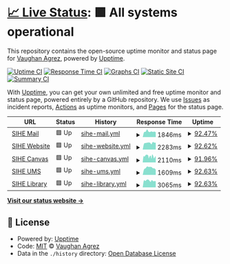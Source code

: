 # [📈 Live Status](https://demo.upptime.js.org): <!--live status--> **🟩 All systems operational**

This repository contains the open-source uptime monitor and status page for [Vaughan Agrez](https://demo.upptime.js.org), powered by [Upptime](https://github.com/upptime/upptime).

[![Uptime CI](https://github.com/agrez/upptime/workflows/Uptime%20CI/badge.svg)](https://github.com/agrez/upptime/actions?query=workflow%3A%22Uptime+CI%22)
[![Response Time CI](https://github.com/agrez/upptime/workflows/Response%20Time%20CI/badge.svg)](https://github.com/agrez/upptime/actions?query=workflow%3A%22Response+Time+CI%22)
[![Graphs CI](https://github.com/agrez/upptime/workflows/Graphs%20CI/badge.svg)](https://github.com/agrez/upptime/actions?query=workflow%3A%22Graphs+CI%22)
[![Static Site CI](https://github.com/agrez/upptime/workflows/Static%20Site%20CI/badge.svg)](https://github.com/agrez/upptime/actions?query=workflow%3A%22Static+Site+CI%22)
[![Summary CI](https://github.com/agrez/upptime/workflows/Summary%20CI/badge.svg)](https://github.com/agrez/upptime/actions?query=workflow%3A%22Summary+CI%22)

With [Upptime](https://upptime.js.org), you can get your own unlimited and free uptime monitor and status page, powered entirely by a GitHub repository. We use [Issues](https://github.com/agrez/upptime/issues) as incident reports, [Actions](https://github.com/agrez/upptime/actions) as uptime monitors, and [Pages](https://demo.upptime.js.org) for the status page.

<!--start: status pages-->
<!-- This summary is generated by Upptime (https://github.com/upptime/upptime) -->
<!-- Do not edit this manually, your changes will be overwritten -->
<!-- prettier-ignore -->
| URL | Status | History | Response Time | Uptime |
| --- | ------ | ------- | ------------- | ------ |
| <img alt="" src="https://icons.duckduckgo.com/ip3/mail.sheridan.edu.au.ico" height="13"> [SIHE Mail](https://mail.sheridan.edu.au) | 🟩 Up | [sihe-mail.yml](https://github.com/agrez/upptime/commits/HEAD/history/sihe-mail.yml) | <details><summary><img alt="Response time graph" src="./graphs/sihe-mail/response-time-week.png" height="20"> 1846ms</summary><br><a href="https://agrez.github.io/upptime/history/sihe-mail"><img alt="Response time 1848" src="https://img.shields.io/endpoint?url=https%3A%2F%2Fraw.githubusercontent.com%2Fagrez%2Fupptime%2FHEAD%2Fapi%2Fsihe-mail%2Fresponse-time.json"></a><br><a href="https://agrez.github.io/upptime/history/sihe-mail"><img alt="24-hour response time 1676" src="https://img.shields.io/endpoint?url=https%3A%2F%2Fraw.githubusercontent.com%2Fagrez%2Fupptime%2FHEAD%2Fapi%2Fsihe-mail%2Fresponse-time-day.json"></a><br><a href="https://agrez.github.io/upptime/history/sihe-mail"><img alt="7-day response time 1846" src="https://img.shields.io/endpoint?url=https%3A%2F%2Fraw.githubusercontent.com%2Fagrez%2Fupptime%2FHEAD%2Fapi%2Fsihe-mail%2Fresponse-time-week.json"></a><br><a href="https://agrez.github.io/upptime/history/sihe-mail"><img alt="30-day response time 1842" src="https://img.shields.io/endpoint?url=https%3A%2F%2Fraw.githubusercontent.com%2Fagrez%2Fupptime%2FHEAD%2Fapi%2Fsihe-mail%2Fresponse-time-month.json"></a><br><a href="https://agrez.github.io/upptime/history/sihe-mail"><img alt="1-year response time 1824" src="https://img.shields.io/endpoint?url=https%3A%2F%2Fraw.githubusercontent.com%2Fagrez%2Fupptime%2FHEAD%2Fapi%2Fsihe-mail%2Fresponse-time-year.json"></a></details> | <details><summary><a href="https://agrez.github.io/upptime/history/sihe-mail">92.47%</a></summary><a href="https://agrez.github.io/upptime/history/sihe-mail"><img alt="All-time uptime 99.41%" src="https://img.shields.io/endpoint?url=https%3A%2F%2Fraw.githubusercontent.com%2Fagrez%2Fupptime%2FHEAD%2Fapi%2Fsihe-mail%2Fuptime.json"></a><br><a href="https://agrez.github.io/upptime/history/sihe-mail"><img alt="24-hour uptime 98.96%" src="https://img.shields.io/endpoint?url=https%3A%2F%2Fraw.githubusercontent.com%2Fagrez%2Fupptime%2FHEAD%2Fapi%2Fsihe-mail%2Fuptime-day.json"></a><br><a href="https://agrez.github.io/upptime/history/sihe-mail"><img alt="7-day uptime 92.47%" src="https://img.shields.io/endpoint?url=https%3A%2F%2Fraw.githubusercontent.com%2Fagrez%2Fupptime%2FHEAD%2Fapi%2Fsihe-mail%2Fuptime-week.json"></a><br><a href="https://agrez.github.io/upptime/history/sihe-mail"><img alt="30-day uptime 98.07%" src="https://img.shields.io/endpoint?url=https%3A%2F%2Fraw.githubusercontent.com%2Fagrez%2Fupptime%2FHEAD%2Fapi%2Fsihe-mail%2Fuptime-month.json"></a><br><a href="https://agrez.github.io/upptime/history/sihe-mail"><img alt="1-year uptime 99.22%" src="https://img.shields.io/endpoint?url=https%3A%2F%2Fraw.githubusercontent.com%2Fagrez%2Fupptime%2FHEAD%2Fapi%2Fsihe-mail%2Fuptime-year.json"></a></details>
| <img alt="" src="https://icons.duckduckgo.com/ip3/www.sheridan.edu.au.ico" height="13"> [SIHE Website](https://www.sheridan.edu.au) | 🟩 Up | [sihe-website.yml](https://github.com/agrez/upptime/commits/HEAD/history/sihe-website.yml) | <details><summary><img alt="Response time graph" src="./graphs/sihe-website/response-time-week.png" height="20"> 2283ms</summary><br><a href="https://agrez.github.io/upptime/history/sihe-website"><img alt="Response time 2239" src="https://img.shields.io/endpoint?url=https%3A%2F%2Fraw.githubusercontent.com%2Fagrez%2Fupptime%2FHEAD%2Fapi%2Fsihe-website%2Fresponse-time.json"></a><br><a href="https://agrez.github.io/upptime/history/sihe-website"><img alt="24-hour response time 2359" src="https://img.shields.io/endpoint?url=https%3A%2F%2Fraw.githubusercontent.com%2Fagrez%2Fupptime%2FHEAD%2Fapi%2Fsihe-website%2Fresponse-time-day.json"></a><br><a href="https://agrez.github.io/upptime/history/sihe-website"><img alt="7-day response time 2283" src="https://img.shields.io/endpoint?url=https%3A%2F%2Fraw.githubusercontent.com%2Fagrez%2Fupptime%2FHEAD%2Fapi%2Fsihe-website%2Fresponse-time-week.json"></a><br><a href="https://agrez.github.io/upptime/history/sihe-website"><img alt="30-day response time 2208" src="https://img.shields.io/endpoint?url=https%3A%2F%2Fraw.githubusercontent.com%2Fagrez%2Fupptime%2FHEAD%2Fapi%2Fsihe-website%2Fresponse-time-month.json"></a><br><a href="https://agrez.github.io/upptime/history/sihe-website"><img alt="1-year response time 2186" src="https://img.shields.io/endpoint?url=https%3A%2F%2Fraw.githubusercontent.com%2Fagrez%2Fupptime%2FHEAD%2Fapi%2Fsihe-website%2Fresponse-time-year.json"></a></details> | <details><summary><a href="https://agrez.github.io/upptime/history/sihe-website">92.62%</a></summary><a href="https://agrez.github.io/upptime/history/sihe-website"><img alt="All-time uptime 99.56%" src="https://img.shields.io/endpoint?url=https%3A%2F%2Fraw.githubusercontent.com%2Fagrez%2Fupptime%2FHEAD%2Fapi%2Fsihe-website%2Fuptime.json"></a><br><a href="https://agrez.github.io/upptime/history/sihe-website"><img alt="24-hour uptime 100.00%" src="https://img.shields.io/endpoint?url=https%3A%2F%2Fraw.githubusercontent.com%2Fagrez%2Fupptime%2FHEAD%2Fapi%2Fsihe-website%2Fuptime-day.json"></a><br><a href="https://agrez.github.io/upptime/history/sihe-website"><img alt="7-day uptime 92.62%" src="https://img.shields.io/endpoint?url=https%3A%2F%2Fraw.githubusercontent.com%2Fagrez%2Fupptime%2FHEAD%2Fapi%2Fsihe-website%2Fuptime-week.json"></a><br><a href="https://agrez.github.io/upptime/history/sihe-website"><img alt="30-day uptime 98.25%" src="https://img.shields.io/endpoint?url=https%3A%2F%2Fraw.githubusercontent.com%2Fagrez%2Fupptime%2FHEAD%2Fapi%2Fsihe-website%2Fuptime-month.json"></a><br><a href="https://agrez.github.io/upptime/history/sihe-website"><img alt="1-year uptime 99.34%" src="https://img.shields.io/endpoint?url=https%3A%2F%2Fraw.githubusercontent.com%2Fagrez%2Fupptime%2FHEAD%2Fapi%2Fsihe-website%2Fuptime-year.json"></a></details>
| <img alt="" src="https://icons.duckduckgo.com/ip3/canvas.sheridan.edu.au.ico" height="13"> [SIHE Canvas](https://canvas.sheridan.edu.au) | 🟩 Up | [sihe-canvas.yml](https://github.com/agrez/upptime/commits/HEAD/history/sihe-canvas.yml) | <details><summary><img alt="Response time graph" src="./graphs/sihe-canvas/response-time-week.png" height="20"> 2110ms</summary><br><a href="https://agrez.github.io/upptime/history/sihe-canvas"><img alt="Response time 2369" src="https://img.shields.io/endpoint?url=https%3A%2F%2Fraw.githubusercontent.com%2Fagrez%2Fupptime%2FHEAD%2Fapi%2Fsihe-canvas%2Fresponse-time.json"></a><br><a href="https://agrez.github.io/upptime/history/sihe-canvas"><img alt="24-hour response time 2197" src="https://img.shields.io/endpoint?url=https%3A%2F%2Fraw.githubusercontent.com%2Fagrez%2Fupptime%2FHEAD%2Fapi%2Fsihe-canvas%2Fresponse-time-day.json"></a><br><a href="https://agrez.github.io/upptime/history/sihe-canvas"><img alt="7-day response time 2110" src="https://img.shields.io/endpoint?url=https%3A%2F%2Fraw.githubusercontent.com%2Fagrez%2Fupptime%2FHEAD%2Fapi%2Fsihe-canvas%2Fresponse-time-week.json"></a><br><a href="https://agrez.github.io/upptime/history/sihe-canvas"><img alt="30-day response time 2175" src="https://img.shields.io/endpoint?url=https%3A%2F%2Fraw.githubusercontent.com%2Fagrez%2Fupptime%2FHEAD%2Fapi%2Fsihe-canvas%2Fresponse-time-month.json"></a><br><a href="https://agrez.github.io/upptime/history/sihe-canvas"><img alt="1-year response time 2354" src="https://img.shields.io/endpoint?url=https%3A%2F%2Fraw.githubusercontent.com%2Fagrez%2Fupptime%2FHEAD%2Fapi%2Fsihe-canvas%2Fresponse-time-year.json"></a></details> | <details><summary><a href="https://agrez.github.io/upptime/history/sihe-canvas">91.96%</a></summary><a href="https://agrez.github.io/upptime/history/sihe-canvas"><img alt="All-time uptime 99.41%" src="https://img.shields.io/endpoint?url=https%3A%2F%2Fraw.githubusercontent.com%2Fagrez%2Fupptime%2FHEAD%2Fapi%2Fsihe-canvas%2Fuptime.json"></a><br><a href="https://agrez.github.io/upptime/history/sihe-canvas"><img alt="24-hour uptime 100.00%" src="https://img.shields.io/endpoint?url=https%3A%2F%2Fraw.githubusercontent.com%2Fagrez%2Fupptime%2FHEAD%2Fapi%2Fsihe-canvas%2Fuptime-day.json"></a><br><a href="https://agrez.github.io/upptime/history/sihe-canvas"><img alt="7-day uptime 91.96%" src="https://img.shields.io/endpoint?url=https%3A%2F%2Fraw.githubusercontent.com%2Fagrez%2Fupptime%2FHEAD%2Fapi%2Fsihe-canvas%2Fuptime-week.json"></a><br><a href="https://agrez.github.io/upptime/history/sihe-canvas"><img alt="30-day uptime 97.94%" src="https://img.shields.io/endpoint?url=https%3A%2F%2Fraw.githubusercontent.com%2Fagrez%2Fupptime%2FHEAD%2Fapi%2Fsihe-canvas%2Fuptime-month.json"></a><br><a href="https://agrez.github.io/upptime/history/sihe-canvas"><img alt="1-year uptime 99.14%" src="https://img.shields.io/endpoint?url=https%3A%2F%2Fraw.githubusercontent.com%2Fagrez%2Fupptime%2FHEAD%2Fapi%2Fsihe-canvas%2Fuptime-year.json"></a></details>
| <img alt="" src="https://icons.duckduckgo.com/ip3/student.sheridan.edu.au.ico" height="13"> [SIHE UMS](https://student.sheridan.edu.au) | 🟩 Up | [sihe-ums.yml](https://github.com/agrez/upptime/commits/HEAD/history/sihe-ums.yml) | <details><summary><img alt="Response time graph" src="./graphs/sihe-ums/response-time-week.png" height="20"> 1609ms</summary><br><a href="https://agrez.github.io/upptime/history/sihe-ums"><img alt="Response time 1541" src="https://img.shields.io/endpoint?url=https%3A%2F%2Fraw.githubusercontent.com%2Fagrez%2Fupptime%2FHEAD%2Fapi%2Fsihe-ums%2Fresponse-time.json"></a><br><a href="https://agrez.github.io/upptime/history/sihe-ums"><img alt="24-hour response time 1190" src="https://img.shields.io/endpoint?url=https%3A%2F%2Fraw.githubusercontent.com%2Fagrez%2Fupptime%2FHEAD%2Fapi%2Fsihe-ums%2Fresponse-time-day.json"></a><br><a href="https://agrez.github.io/upptime/history/sihe-ums"><img alt="7-day response time 1609" src="https://img.shields.io/endpoint?url=https%3A%2F%2Fraw.githubusercontent.com%2Fagrez%2Fupptime%2FHEAD%2Fapi%2Fsihe-ums%2Fresponse-time-week.json"></a><br><a href="https://agrez.github.io/upptime/history/sihe-ums"><img alt="30-day response time 1549" src="https://img.shields.io/endpoint?url=https%3A%2F%2Fraw.githubusercontent.com%2Fagrez%2Fupptime%2FHEAD%2Fapi%2Fsihe-ums%2Fresponse-time-month.json"></a><br><a href="https://agrez.github.io/upptime/history/sihe-ums"><img alt="1-year response time 1505" src="https://img.shields.io/endpoint?url=https%3A%2F%2Fraw.githubusercontent.com%2Fagrez%2Fupptime%2FHEAD%2Fapi%2Fsihe-ums%2Fresponse-time-year.json"></a></details> | <details><summary><a href="https://agrez.github.io/upptime/history/sihe-ums">92.63%</a></summary><a href="https://agrez.github.io/upptime/history/sihe-ums"><img alt="All-time uptime 99.40%" src="https://img.shields.io/endpoint?url=https%3A%2F%2Fraw.githubusercontent.com%2Fagrez%2Fupptime%2FHEAD%2Fapi%2Fsihe-ums%2Fuptime.json"></a><br><a href="https://agrez.github.io/upptime/history/sihe-ums"><img alt="24-hour uptime 100.00%" src="https://img.shields.io/endpoint?url=https%3A%2F%2Fraw.githubusercontent.com%2Fagrez%2Fupptime%2FHEAD%2Fapi%2Fsihe-ums%2Fuptime-day.json"></a><br><a href="https://agrez.github.io/upptime/history/sihe-ums"><img alt="7-day uptime 92.63%" src="https://img.shields.io/endpoint?url=https%3A%2F%2Fraw.githubusercontent.com%2Fagrez%2Fupptime%2FHEAD%2Fapi%2Fsihe-ums%2Fuptime-week.json"></a><br><a href="https://agrez.github.io/upptime/history/sihe-ums"><img alt="30-day uptime 98.26%" src="https://img.shields.io/endpoint?url=https%3A%2F%2Fraw.githubusercontent.com%2Fagrez%2Fupptime%2FHEAD%2Fapi%2Fsihe-ums%2Fuptime-month.json"></a><br><a href="https://agrez.github.io/upptime/history/sihe-ums"><img alt="1-year uptime 99.07%" src="https://img.shields.io/endpoint?url=https%3A%2F%2Fraw.githubusercontent.com%2Fagrez%2Fupptime%2FHEAD%2Fapi%2Fsihe-ums%2Fuptime-year.json"></a></details>
| <img alt="" src="https://icons.duckduckgo.com/ip3/library.sheridan.edu.au.ico" height="13"> [SIHE Library](https://library.sheridan.edu.au) | 🟩 Up | [sihe-library.yml](https://github.com/agrez/upptime/commits/HEAD/history/sihe-library.yml) | <details><summary><img alt="Response time graph" src="./graphs/sihe-library/response-time-week.png" height="20"> 3065ms</summary><br><a href="https://agrez.github.io/upptime/history/sihe-library"><img alt="Response time 2989" src="https://img.shields.io/endpoint?url=https%3A%2F%2Fraw.githubusercontent.com%2Fagrez%2Fupptime%2FHEAD%2Fapi%2Fsihe-library%2Fresponse-time.json"></a><br><a href="https://agrez.github.io/upptime/history/sihe-library"><img alt="24-hour response time 2846" src="https://img.shields.io/endpoint?url=https%3A%2F%2Fraw.githubusercontent.com%2Fagrez%2Fupptime%2FHEAD%2Fapi%2Fsihe-library%2Fresponse-time-day.json"></a><br><a href="https://agrez.github.io/upptime/history/sihe-library"><img alt="7-day response time 3065" src="https://img.shields.io/endpoint?url=https%3A%2F%2Fraw.githubusercontent.com%2Fagrez%2Fupptime%2FHEAD%2Fapi%2Fsihe-library%2Fresponse-time-week.json"></a><br><a href="https://agrez.github.io/upptime/history/sihe-library"><img alt="30-day response time 2875" src="https://img.shields.io/endpoint?url=https%3A%2F%2Fraw.githubusercontent.com%2Fagrez%2Fupptime%2FHEAD%2Fapi%2Fsihe-library%2Fresponse-time-month.json"></a><br><a href="https://agrez.github.io/upptime/history/sihe-library"><img alt="1-year response time 2974" src="https://img.shields.io/endpoint?url=https%3A%2F%2Fraw.githubusercontent.com%2Fagrez%2Fupptime%2FHEAD%2Fapi%2Fsihe-library%2Fresponse-time-year.json"></a></details> | <details><summary><a href="https://agrez.github.io/upptime/history/sihe-library">92.63%</a></summary><a href="https://agrez.github.io/upptime/history/sihe-library"><img alt="All-time uptime 97.26%" src="https://img.shields.io/endpoint?url=https%3A%2F%2Fraw.githubusercontent.com%2Fagrez%2Fupptime%2FHEAD%2Fapi%2Fsihe-library%2Fuptime.json"></a><br><a href="https://agrez.github.io/upptime/history/sihe-library"><img alt="24-hour uptime 100.00%" src="https://img.shields.io/endpoint?url=https%3A%2F%2Fraw.githubusercontent.com%2Fagrez%2Fupptime%2FHEAD%2Fapi%2Fsihe-library%2Fuptime-day.json"></a><br><a href="https://agrez.github.io/upptime/history/sihe-library"><img alt="7-day uptime 92.63%" src="https://img.shields.io/endpoint?url=https%3A%2F%2Fraw.githubusercontent.com%2Fagrez%2Fupptime%2FHEAD%2Fapi%2Fsihe-library%2Fuptime-week.json"></a><br><a href="https://agrez.github.io/upptime/history/sihe-library"><img alt="30-day uptime 98.26%" src="https://img.shields.io/endpoint?url=https%3A%2F%2Fraw.githubusercontent.com%2Fagrez%2Fupptime%2FHEAD%2Fapi%2Fsihe-library%2Fuptime-month.json"></a><br><a href="https://agrez.github.io/upptime/history/sihe-library"><img alt="1-year uptime 95.34%" src="https://img.shields.io/endpoint?url=https%3A%2F%2Fraw.githubusercontent.com%2Fagrez%2Fupptime%2FHEAD%2Fapi%2Fsihe-library%2Fuptime-year.json"></a></details>

<!--end: status pages-->

[**Visit our status website →**](https://demo.upptime.js.org)

## 📄 License

- Powered by: [Upptime](https://github.com/upptime/upptime)
- Code: [MIT](./LICENSE) © [Vaughan Agrez](https://demo.upptime.js.org)
- Data in the `./history` directory: [Open Database License](https://opendatacommons.org/licenses/odbl/1-0/)
